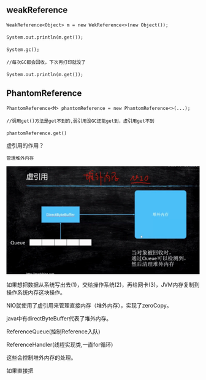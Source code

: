 weakReference
---

    WeakReference<Object> m = new WekReference<>(new Object());

    System.out.println(m.get());

    System.gc();

    //每次GC都会回收，下次再打印就没了

    System.out.println(m.get());


PhantomReference
---

    PhantomReference<M> phantomReference = new PhantomReference<>(...);

    //调用get()方法是get不到的,弱引用没GC还能get到，虚引用get不到

    phantomReference.get()

虚引用的作用？

    管理堆外内存

![img_41.png](img_41.png)

如果想把数据从系统写出去(1)，交给操作系统(2)，再给网卡(3)，JVM内存复制到操作系统内存这块操作。

NIO就使用了虚引用来管理直接内存（堆外内存），实现了zeroCopy。

java中有directByteBuffer代表了堆外内存。

ReferenceQueue(控制Reference入队) 

ReferenceHandler(线程实现类,一直for循环) 

这些会控制堆外内存的处理。

如果直接把



